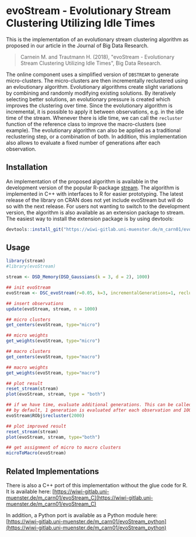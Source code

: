 # evoStream - Evolutionary Stream Clustering Utilizing Idle Times

This is the implementation of an evolutionary stream clustering algorithm as proposed in our article in the Journal of Big Data Research.

> Carnein M. and Trautmann H. (2018), "evoStream - Evolutionary Stream Clustering Utilizing Idle Times", Big Data Research. 


The online component uses a simplified version of `DBSTREAM` to generate micro-clusters.
The micro-clusters are then incrementally reclustered using an evloutionary algorithm.
Evolutionary algorithms create slight variations by combining and randomly modifying existing solutions.
By iteratively selecting better solutions, an evolutionary pressure is created which improves the clustering over time.
Since the evolutionary algorithm is incremental, it is possible to apply it between observations, e.g. in the idle time of the stream.
Whenever there is idle time, we can call the `recluster` function of the reference class to improve the macro-clusters (see example).
The evolutionary algorithm can also be applied as a traditional reclustering step, or a combination of both.
In addition, this implementation also allows to evaluate a fixed number of generations after each observation.

## Installation

An implementation of the proposed algorithm is available in the development version of the popular R-package [stream](https://github.com/mhahsler/stream).
The algorithm is implemented in C++ with interfaces to R for easier prototyping.
The latest release of the library on CRAN does not yet include evoStream but will do so with the next release. 
For users not wanting to switch to the development version, the algorithm is also available as an extension package to stream.
The easiest way to install the extension package is by using devtools:

```R
devtools::install_git("https://wiwi-gitlab.uni-muenster.de/m_carn01/evoStream")
```

## Usage

```R
library(stream)
#library(evoStream)

stream <- DSD_Memory(DSD_Gaussians(k = 3, d = 2), 1000)

## init evoStream
evoStream <- DSC_evoStream(r=0.05, k=3, incrementalGenerations=1, reclusterGenerations=1000)

## insert observations
update(evoStream, stream, n = 1000)

## micro clusters
get_centers(evoStream, type="micro")

## micro weights
get_weights(evoStream, type="micro")

## macro clusters
get_centers(evoStream, type="macro")

## macro weights
get_weights(evoStream, type="macro")

## plot result
reset_stream(stream)
plot(evoStream, stream, type = "both")

## if we have time, evaluate additional generations. This can be called at any time, also between observations.
## by default, 1 generation is evaluated after each observation and 1000 generations during reclustering (parameters)
evoStream$RObj$recluster(2000)

## plot improved result
reset_stream(stream)
plot(evoStream, stream, type="both")

## get assignment of micro to macro clusters
microToMacro(evoStream)

```


## Related Implementations

There is also a C++ port of this implementation without the glue code for R. It is available here: [https://wiwi-gitlab.uni-muenster.de/m_carn01/evoStream_C](https://wiwi-gitlab.uni-muenster.de/m_carn01/evoStream_C)

In addition, a Python port is available as a Python module here: [https://wiwi-gitlab.uni-muenster.de/m_carn01/evoStream_python](https://wiwi-gitlab.uni-muenster.de/m_carn01/evoStream_python)
